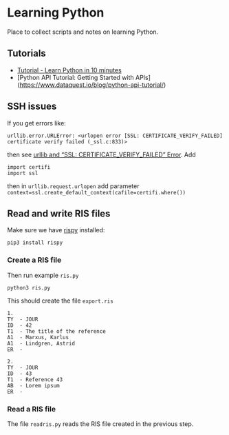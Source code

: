 # Learning Python

Place to collect scripts and notes on learning Python.

## Tutorials

- [Tutorial - Learn Python in 10 minutes](https://www.stavros.io/tutorials/python/)
- [Python API Tutorial: Getting Started with APIs] (https://www.dataquest.io/blog/python-api-tutorial/)

## SSH issues

If you get errors like:

```
urllib.error.URLError: <urlopen error [SSL: CERTIFICATE_VERIFY_FAILED] certificate verify failed (_ssl.c:833)>
```

then see [urllib and “SSL: CERTIFICATE_VERIFY_FAILED” Error](https://stackoverflow.com/a/48134650/9684). Add 

```
import certifi
import ssl
```

then in `urllib.request.urlopen` add parameter `context=ssl.create_default_context(cafile=certifi.where())`



## Read and write RIS files

Make sure we have [rispy](https://github.com/MrTango/rispy) installed:

```
pip3 install rispy
```

### Create a RIS file

Then run example `ris.py`

```
python3 ris.py
```

This should create the file `export.ris`

```
1.
TY  - JOUR
ID  - 42
T1  - The title of the reference
A1  - Marxus, Karlus
A1  - Lindgren, Astrid
ER  - 

2.
TY  - JOUR
ID  - 43
T1  - Reference 43
AB  - Lorem ipsum
ER  - 

```

### Read a RIS file

The file `readris.py` reads the RIS file created in the previous step.

